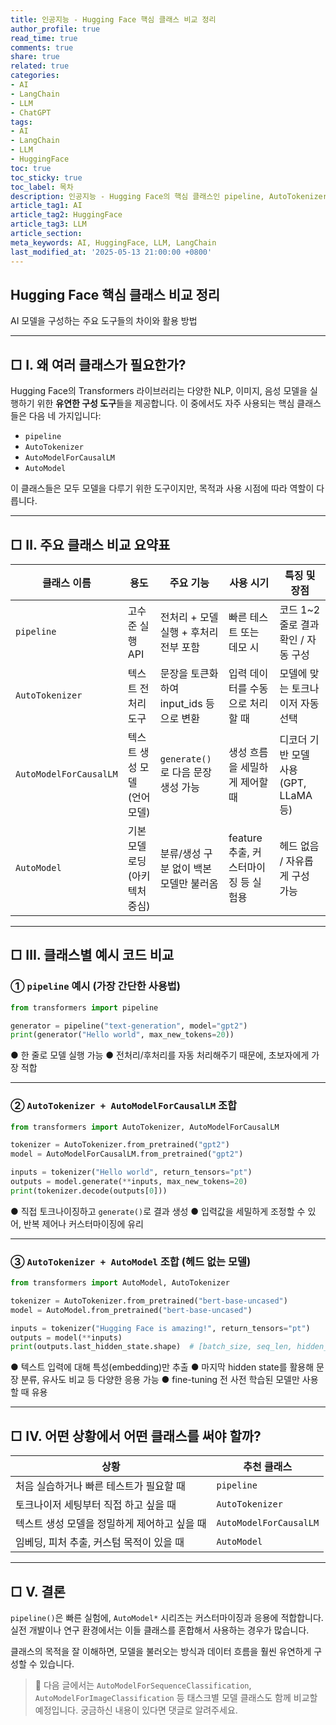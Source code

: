 ```yaml
---
title: 인공지능 - Hugging Face 핵심 클래스 비교 정리
author_profile: true
read_time: true
comments: true
share: true
related: true
categories:
- AI
- LangChain
- LLM
- ChatGPT
tags:
- AI
- LangChain
- LLM
- HuggingFace
toc: true
toc_sticky: true
toc_label: 목차
description: 인공지능 - Hugging Face의 핵심 클래스인 pipeline, AutoTokenizer, AutoModelForCausalLM, AutoModel에 대한 설명
article_tag1: AI
article_tag2: HuggingFace
article_tag3: LLM
article_section: 
meta_keywords: AI, HuggingFace, LLM, LangChain
last_modified_at: '2025-05-13 21:00:00 +0800'
---
```



## Hugging Face 핵심 클래스 비교 정리

AI 모델을 구성하는 주요 도구들의 차이와 활용 방법

---

## □ Ⅰ. 왜 여러 클래스가 필요한가?

Hugging Face의 Transformers 라이브러리는 다양한 NLP, 이미지, 음성 모델을 실행하기 위한 **유연한 구성 도구**들을 제공합니다.
이 중에서도 자주 사용되는 핵심 클래스들은 다음 네 가지입니다:

* `pipeline`
* `AutoTokenizer`
* `AutoModelForCausalLM`
* `AutoModel`

이 클래스들은 모두 모델을 다루기 위한 도구이지만, 목적과 사용 시점에 따라 역할이 다릅니다.

---

## □ Ⅱ. 주요 클래스 비교 요약표

| 클래스 이름                 | 용도                 | 주요 기능                       | 사용 시기                    | 특징 및 장점                     |
| ---------------------- | ------------------ | --------------------------- | ------------------------ | --------------------------- |
| `pipeline`             | 고수준 실행 API         | 전처리 + 모델 실행 + 후처리 전부 포함     | 빠른 테스트 또는 데모 시           | 코드 1\~2줄로 결과 확인 / 자동 구성     |
| `AutoTokenizer`        | 텍스트 전처리 도구         | 문장을 토큰화하여 input\_ids 등으로 변환 | 입력 데이터를 수동으로 처리할 때       | 모델에 맞는 토크나이저 자동 선택          |
| `AutoModelForCausalLM` | 텍스트 생성 모델 (언어모델)   | `generate()`로 다음 문장 생성 가능   | 생성 흐름을 세밀하게 제어할 때        | 디코더 기반 모델 사용 (GPT, LLaMA 등) |
| `AutoModel`            | 기본 모델 로딩 (아키텍처 중심) | 분류/생성 구분 없이 백본 모델만 불러옴      | feature 추출, 커스터마이징 등 실험용 | 헤드 없음 / 자유롭게 구성 가능          |

---

## □ Ⅲ. 클래스별 예시 코드 비교

### ① `pipeline` 예시 (가장 간단한 사용법)

```python
from transformers import pipeline

generator = pipeline("text-generation", model="gpt2")
print(generator("Hello world", max_new_tokens=20))
```

● 한 줄로 모델 실행 가능
● 전처리/후처리를 자동 처리해주기 때문에, 초보자에게 가장 적합

---

### ② `AutoTokenizer + AutoModelForCausalLM` 조합

```python
from transformers import AutoTokenizer, AutoModelForCausalLM

tokenizer = AutoTokenizer.from_pretrained("gpt2")
model = AutoModelForCausalLM.from_pretrained("gpt2")

inputs = tokenizer("Hello world", return_tensors="pt")
outputs = model.generate(**inputs, max_new_tokens=20)
print(tokenizer.decode(outputs[0]))
```

● 직접 토크나이징하고 `generate()`로 결과 생성
● 입력값을 세밀하게 조정할 수 있어, 반복 제어나 커스터마이징에 유리

---

### ③ `AutoTokenizer + AutoModel` 조합 (헤드 없는 모델)

```python
from transformers import AutoModel, AutoTokenizer

tokenizer = AutoTokenizer.from_pretrained("bert-base-uncased")
model = AutoModel.from_pretrained("bert-base-uncased")

inputs = tokenizer("Hugging Face is amazing!", return_tensors="pt")
outputs = model(**inputs)
print(outputs.last_hidden_state.shape)  # [batch_size, seq_len, hidden_dim]
```

● 텍스트 입력에 대해 특성(embedding)만 추출
● 마지막 hidden state를 활용해 문장 분류, 유사도 비교 등 다양한 응용 가능
● fine-tuning 전 사전 학습된 모델만 사용할 때 유용

---

## □ Ⅳ. 어떤 상황에서 어떤 클래스를 써야 할까?

| 상황                        | 추천 클래스                 |
| ------------------------- | ---------------------- |
| 처음 실습하거나 빠른 테스트가 필요할 때    | `pipeline`             |
| 토크나이저 세팅부터 직접 하고 싶을 때     | `AutoTokenizer`        |
| 텍스트 생성 모델을 정밀하게 제어하고 싶을 때 | `AutoModelForCausalLM` |
| 임베딩, 피처 추출, 커스텀 목적이 있을 때  | `AutoModel`            |

---

## □ Ⅴ. 결론

`pipeline()`은 빠른 실험에, `AutoModel*` 시리즈는 커스터마이징과 응용에 적합합니다.
실전 개발이나 연구 환경에서는 이들 클래스를 혼합해서 사용하는 경우가 많습니다.

클래스의 목적을 잘 이해하면, 모델을 불러오는 방식과 데이터 흐름을 훨씬 유연하게 구성할 수 있습니다.

> 📌 다음 글에서는 `AutoModelForSequenceClassification`, `AutoModelForImageClassification` 등 태스크별 모델 클래스도 함께 비교할 예정입니다. 궁금하신 내용이 있다면 댓글로 알려주세요.
